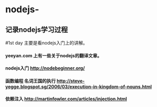# nodejs-
## 记录nodejs学习过程
#1st day
主要是看nodejs入门上的讲解。
#### yeeyan.com 上有一些关于nodejs的翻译文章。
#### nodejs入门 http://nodebeginner.org/
#### 函数编程 名词王国的执行  http://steve-yegge.blogspot.sg/2006/03/execution-in-kingdom-of-nouns.html
#### 依赖注入 http://martinfowler.com/articles/injection.html

